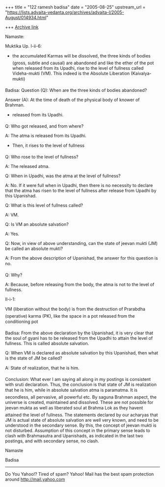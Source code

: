 +++
title = "122 ramesh badisa"
date = "2005-08-25"
upstream_url = "https://lists.advaita-vedanta.org/archives/advaita-l/2005-August/014934.html"

+++
[Archive link](https://lists.advaita-vedanta.org/archives/advaita-l/2005-August/014934.html)


Namaste:

Muktika Up. I-ii-6: 

* the accumulated Karmas will be dissolved, the three kinds of bodies (gross, subtle and causal) are abandoned and like the ether of the pot when released from its Upadhi, rise to the level of fullness called Videha-mukti (VM). This indeed is the Absolute Liberation (Kaivalya-mukti)

 Badisa: Question (Q): When are the three kinds of bodies abandoned? 

Answer (A):  At the time of death of the physical body of knower of Brahman.

 * released from its Upadhi. 

Q: Who got released, and from where?

A: The atma is released from its Upadhi. 

 * Then, it rises to the level of fullness

Q: Who rose to the level of fullness?

A: The released atma.

 Q: When in Upadhi, was the atma at the level of fullness? 

A: No. If it were full when in Upadhi, then there is no necessity to declare that the atma has risen to the level of fullness after release from Upadhi by this Upanishad. 

 Q: What is this level of fullness called?

A: VM. 

 Q: Is VM an absolute salvation?

A: Yes.

 Q: Now, in view of above understanding, can the state of jeevan mukti (JM) be called an absolute mukti?

A: From the above description of Upanishad, the answer for this question is no.

 Q: Why? 

A:  Because, before releasing from the body, the atma is not to the level of fullness. 

 II-i-1:

 VM (liberation without the body) is from the destruction of Prarabdha (operative) karma (PK), like the space in a pot released from the conditioning pot

 Badisa: From the above declaration by the Upanishad, it is very clear that the soul of gyani has to be released from the Upadhi to attain the level of fullness. This is called absolute salvation. 

 Q: When VM is declared as absolute salvation by this Upanishad, then what is the state of JM be called?

A: State of realization, that he is him. 

 Conclusion: What ever I am saying all along in my postings is consistent with sruti declaration. Thus, the conclusion is that state of JM is realization that he is him, while in absolute salvation atma is paramatma. It is secondless, all pervasive, all powerful etc. By saguna Brahman aspect, the universe is created, maintained and dissolved. These are not possible for jeevan mukta as well as liberated soul at Brahma Lok as they havent attained the level of fullness. The statements declared by our acharyas that JM is actual state of absolute salvation are well very known, and need to be understood in the secondary sense. By this, the concept of jeevan mukti is not disturbed. Assumption of this concept in the primary sense leads to clash with Brahmasutra and Upanishads, as indicated in the last two postings, and with secondary sense, no clash.    

 Namaste

Badisa



__________________________________________________
Do You Yahoo!?
Tired of spam?  Yahoo! Mail has the best spam protection around 
http://mail.yahoo.com 


